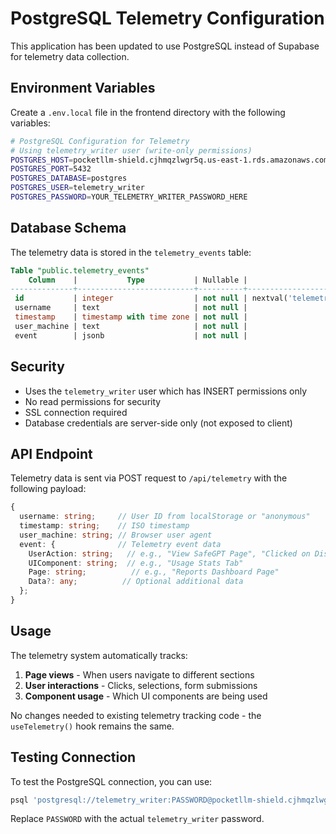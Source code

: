 # PostgreSQL Telemetry Configuration

This application has been updated to use PostgreSQL instead of Supabase for telemetry data collection.

## Environment Variables

Create a `.env.local` file in the frontend directory with the following variables:

```bash
# PostgreSQL Configuration for Telemetry
# Using telemetry_writer user (write-only permissions)
POSTGRES_HOST=pocketllm-shield.cjhmqzlwgr5q.us-east-1.rds.amazonaws.com
POSTGRES_PORT=5432
POSTGRES_DATABASE=postgres
POSTGRES_USER=telemetry_writer
POSTGRES_PASSWORD=YOUR_TELEMETRY_WRITER_PASSWORD_HERE
```

## Database Schema

The telemetry data is stored in the `telemetry_events` table:

```sql
Table "public.telemetry_events"
    Column    |           Type           | Nullable |                   Default
--------------+--------------------------+----------+----------------------------------------------
 id           | integer                  | not null | nextval('telemetry_events_id_seq'::regclass)
 username     | text                     | not null |
 timestamp    | timestamp with time zone | not null |
 user_machine | text                     | not null |
 event        | jsonb                    | not null |
```

## Security

- Uses the `telemetry_writer` user which has INSERT permissions only
- No read permissions for security
- SSL connection required
- Database credentials are server-side only (not exposed to client)

## API Endpoint

Telemetry data is sent via POST request to `/api/telemetry` with the following payload:

```typescript
{
  username: string;     // User ID from localStorage or "anonymous"
  timestamp: string;    // ISO timestamp
  user_machine: string; // Browser user agent
  event: {              // Telemetry event data
    UserAction: string;   // e.g., "View SafeGPT Page", "Clicked on Discord Button"
    UIComponent: string;  // e.g., "Usage Stats Tab"
    Page: string;          // e.g., "Reports Dashboard Page"
    Data?: any;          // Optional additional data
  };
}
```

## Usage

The telemetry system automatically tracks:

1. **Page views** - When users navigate to different sections
2. **User interactions** - Clicks, selections, form submissions
3. **Component usage** - Which UI components are being used

No changes needed to existing telemetry tracking code - the `useTelemetry()` hook remains the same.

## Testing Connection

To test the PostgreSQL connection, you can use:

```bash
psql 'postgresql://telemetry_writer:PASSWORD@pocketllm-shield.cjhmqzlwgr5q.us-east-1.rds.amazonaws.com:5432/postgres?sslmode=require'
```

Replace `PASSWORD` with the actual `telemetry_writer` password.
